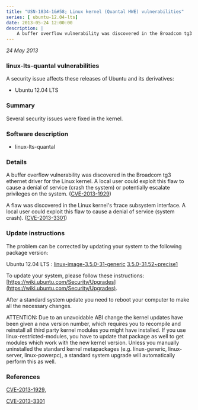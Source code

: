 ```yaml
---
title: "USN-1834-1&#58; Linux kernel (Quantal HWE) vulnerabilities"
series: [ ubuntu-12.04-lts]
date: 2013-05-24 12:00:00
description: |
    A buffer overflow vulnerability was discovered in the Broadcom tg3 ethernet driver for the Linux kernel. A local user could exploit this flaw to cause a denial of service (crash the system) or potentially escalate privileges on the system. ([CVE-2013-1929](http://people.ubuntu.com/~ubuntu-security/cve/CVE-2013-1929))
--- 
```

 
 

*24 May 2013*

### linux-lts-quantal vulnerabilities

A security issue affects these releases of Ubuntu and its derivatives:

* Ubuntu 12.04 LTS

### Summary

Several security issues were fixed in the kernel. 

### Software description

* linux-lts-quantal 

### Details

A buffer overflow vulnerability was discovered in the Broadcom tg3 ethernet driver for the Linux kernel. A local user could exploit this flaw to cause a denial of service (crash the system) or potentially escalate privileges on the system. ([CVE-2013-1929](http://people.ubuntu.com/~ubuntu-security/cve/CVE-2013-1929))

A flaw was discovered in the Linux kernel&#39;s ftrace subsystem interface. A local user could exploit this flaw to cause a denial of service (system crash). ([CVE-2013-3301](http://people.ubuntu.com/~ubuntu-security/cve/CVE-2013-3301)) 

### Update instructions

The problem can be corrected by updating your system to the following package version:

Ubuntu 12.04 LTS
 : [linux-image-3.5.0-31-generic](https://launchpad.net/ubuntu/+source/linux-lts-quantal) <span> [3.5.0-31.52~precise1](https://launchpad.net/ubuntu/+source/linux-lts-quantal/3.5.0-31.52~precise1) </span> 

To update your system, please follow these instructions: [https://wiki.ubuntu.com/Security/Upgrades](https://wiki.ubuntu.com/Security/Upgrades).

After a standard system update you need to reboot your computer to make all the necessary changes.

ATTENTION: Due to an unavoidable ABI change the kernel updates have been given a new version number, which requires you to recompile and reinstall all third party kernel modules you might have installed. If you use linux-restricted-modules, you have to update that package as well to get modules which work with the new kernel version. Unless you manually uninstalled the standard kernel metapackages (e.g. linux-generic, linux-server, linux-powerpc), a standard system upgrade will automatically perform this as well. 

### References

 
 [CVE-2013-1929](http://people.ubuntu.com/~ubuntu-security/cve/CVE-2013-1929), 

 [CVE-2013-3301](http://people.ubuntu.com/~ubuntu-security/cve/CVE-2013-3301)
 


